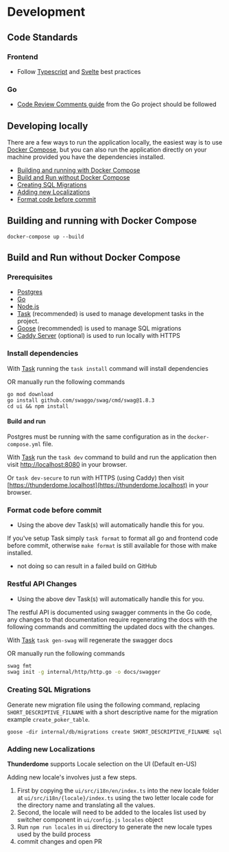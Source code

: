 # Development

## Code Standards

### Frontend

- Follow [Typescript](https://www.typescriptlang.org/) and [Svelte](https://svelte.dev/) best practices

### Go

- [Code Review Comments guide](https://go.dev/wiki/CodeReviewComments) from the Go project should be
  followed

## Developing locally

There are a few ways to run the application locally, the easiest way is to
use [Docker Compose](https://docs.docker.com/compose/), but you can also run
the application directly on your machine provided you have the dependencies installed.

- [Building and running with Docker Compose](#building-and-running-with-docker-compose)
- [Build and Run without Docker Compose](#build-and-run-without-docker-compose)
- [Creating SQL Migrations](#creating-sql-migrations)
- [Adding new Localizations](#adding-new-localizations)
- [Format code before commit](#format-code-before-commit)

## Building and running with Docker Compose

```
docker-compose up --build
```

## Build and Run without Docker Compose

### Prerequisites

- [Postgres](https://www.postgresql.org/download/)
- [Go](https://golang.org/dl/)
- [Node.js](https://nodejs.org/en/download/)
- [Task](https://taskfile.dev/#/) (recommended) is used to manage development tasks in the project.
- [Goose](https://github.com/pressly/goose) (recommended) is used to manage SQL migrations
- [Caddy Server](https://caddyserver.com/) (optional) is used to run locally with HTTPS

### Install dependencies

With [Task](https://taskfile.dev/#/) running the `task install` command will install dependencies

OR manually run the following commands

```
go mod download
go install github.com/swaggo/swag/cmd/swag@1.8.3
cd ui && npm install
```

#### Build and run

Postgres must be running with the same configuration as in the `docker-compose.yml` file.

With [Task](https://taskfile.dev/#/) run the `task dev` command to build and run the application then visit
[http://localhost:8080](http://localhost:8080) in your browser.

Or `task dev-secure` to run with HTTPS (using Caddy) then
visit [https://thunderdome.localhost](https://thunderdome.localhost) in your browser.

### Format code before commit

- Using the above dev Task(s) will automatically handle this for you.

If you've setup Task simply `task format` to format all go and frontend code before commit, otherwise `make format` is
still available for those with make installed.

- not doing so can result in a failed build on GitHub

### Restful API Changes

- Using the above dev Task(s) will automatically handle this for you.

The restful API is documented using swagger comments in the Go code, any changes to that documentation require
regenerating the docs with the following commands and committing the updated docs with the changes.

With [Task](https://taskfile.dev/#/) `task gen-swag` will regenerate the swagger docs

OR manually run the following commands

```bash
swag fmt
swag init -g internal/http/http.go -o docs/swagger
```

### Creating SQL Migrations

Generate new migration file using the following command, replacing `SHORT_DESCRIPTIVE_FILNAME` with a short descriptive
name for the migration example `create_poker_table`.

```
goose -dir internal/db/migrations create SHORT_DESCRIPTIVE_FILNAME sql
```

### Adding new Localizations

**Thunderdome** supports Locale selection on the UI (Default en-US)

Adding new locale's involves just a few steps.

1. First by copying the `ui/src/i18n/en/index.ts` into the new locale folder
   at `ui/src/i18n/{locale}/index.ts` using the two letter locale code for the directory name and translating all
   the values.
2. Second, the locale will need to be added to the locales list used by switcher component
   in ```ui/config.js``` ```locales``` object
3. Run `npm run locales` in `ui` directory to generate the new locale types used by the build process
4. commit changes and open PR